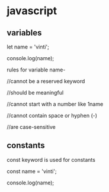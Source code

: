 # javascript

## variables
let name = 'vinti';

console.log(name);

rules for variable name-

//cannot be a reserved keyword

//should be meaningful 

//cannot start with a number like 1name

//cannot contain space or hyphen (-)

//are case-sensitive


## constants
const keyword is used for constants

const name = 'vinti';

console.log(name);

